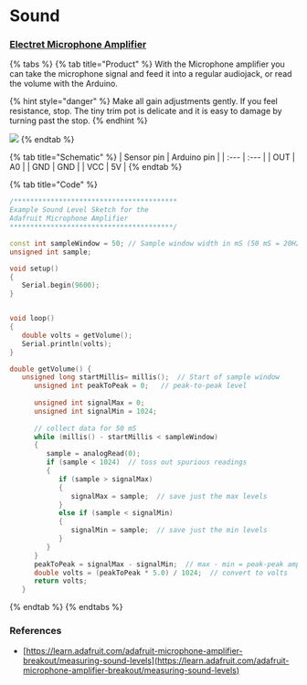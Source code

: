 # Sound

### [Electret Microphone Amplifier](https://learn.adafruit.com/adafruit-agc-electret-microphone-amplifier-max9814)

{% tabs %}
{% tab title="Product" %}
With the Microphone amplifier you can take the microphone signal and feed it into a regular audiojack, or read the volume with the Arduino. 

{% hint style="danger" %}
Make all gain adjustments gently. If you feel resistance, stop. The tiny trim pot is delicate and it is easy to damage by turning past the stop.
{% endhint %}

![](https://cdn-shop.adafruit.com/970x728/1713-00.jpg)
{% endtab %}

{% tab title="Schematic" %}
| Sensor pin | Arduino pin |
| :--- | :--- |
| OUT | A0 |
| GND | GND |
| VCC | 5V |
{% endtab %}

{% tab title="Code" %}
```cpp
/****************************************
Example Sound Level Sketch for the 
Adafruit Microphone Amplifier
****************************************/

const int sampleWindow = 50; // Sample window width in mS (50 mS = 20Hz)
unsigned int sample;

void setup() 
{
   Serial.begin(9600);
}


void loop() 
{
   double volts = getVolume();
   Serial.println(volts);
}

double getVolume() {
   unsigned long startMillis= millis();  // Start of sample window
      unsigned int peakToPeak = 0;   // peak-to-peak level
   
      unsigned int signalMax = 0;
      unsigned int signalMin = 1024;
   
      // collect data for 50 mS
      while (millis() - startMillis < sampleWindow)
      {
         sample = analogRead(0);
         if (sample < 1024)  // toss out spurious readings
         {
            if (sample > signalMax)
            {
               signalMax = sample;  // save just the max levels
            }
            else if (sample < signalMin)
            {
               signalMin = sample;  // save just the min levels
            }
         }
      }
      peakToPeak = signalMax - signalMin;  // max - min = peak-peak amplitude
      double volts = (peakToPeak * 5.0) / 1024;  // convert to volts
      return volts;
   }
```
{% endtab %}
{% endtabs %}

### References

* [https://learn.adafruit.com/adafruit-microphone-amplifier-breakout/measuring-sound-levels](https://learn.adafruit.com/adafruit-microphone-amplifier-breakout/measuring-sound-levels)



